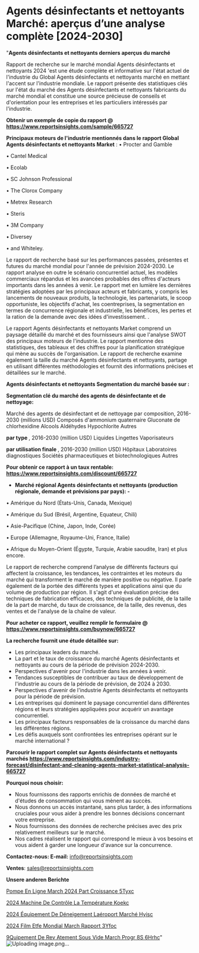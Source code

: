 # Agents désinfectants et nettoyants Marché: aperçus d’une analyse complète [2024-2030]

"<strong>Agents désinfectants et nettoyants derniers aperçus du marché</strong>

Rapport de recherche sur le marché mondial Agents désinfectants et nettoyants 2024 'est une étude complète et informative sur l'état actuel de l'industrie du Global Agents désinfectants et nettoyants marché en mettant l'accent sur l'industrie mondiale. Le rapport présente des statistiques clés sur l'état du marché des Agents désinfectants et nettoyants fabricants du marché mondial et constitue une source précieuse de conseils et d'orientation pour les entreprises et les particuliers intéressés par l'industrie.

<strong>Obtenir un exemple de copie du rapport @ <a href=https://www.reportsinsights.com/sample/665727>https://www.reportsinsights.com/sample/665727</a></strong>

<strong>Principaux moteurs de l'industrie mentionnés dans le rapport Global Agents désinfectants et nettoyants Market</strong> :
• Procter and Gamble

• Cantel Medical

• Ecolab

• SC Johnson Professional

• The Clorox Company

• Metrex Research

• Steris

• 3M Company

• Diversey

• and Whiteley.

Le rapport de recherche basé sur les performances passées, présentes et futures du marché mondial pour l'année de prévision 2024-2030. Le rapport analyse en outre le scénario concurrentiel actuel, les modèles commerciaux répandus et les avancées probables des offres d'acteurs importants dans les années à venir. Le rapport met en lumière les dernières stratégies adoptées par les principaux acteurs et fabricants, y compris les lancements de nouveaux produits, la technologie, les partenariats, le scoop opportuniste, les objectifs d'achat, les coentreprises, la segmentation en termes de concurrence régionale et industrielle, les bénéfices, les pertes et la ration de la demande avec des idées d'investissement. .

Le rapport Agents désinfectants et nettoyants Market comprend un paysage détaillé du marché et des fournisseurs ainsi que l'analyse SWOT des principaux moteurs de l'industrie. Le rapport mentionne des statistiques, des tableaux et des chiffres pour la planification stratégique qui mène au succès de l'organisation. Le rapport de recherche examine également la taille du marché Agents désinfectants et nettoyants, partage en utilisant différentes méthodologies et fournit des informations précises et détaillées sur le marché.

<strong>Agents désinfectants et nettoyants Segmentation du marché basée sur :</strong>

<strong> Segmentation clé du marché des agents de désinfectante et de nettoyage: </strong>

Marché des agents de désinfectant et de nettoyage par composition, 2016-2030 (millions USD)
Composés d'ammonium quaternaire
Gluconate de chlorhexidine
Alcools
Aldéhydes
Hypochlorite
Autres

<strong> par type </strong>, 2016-2030 (million USD)
Liquides
Lingettes
Vaporisateurs

<strong> par utilisation finale </strong>, 2016-2030 (million USD)
Hôpitaux
Laboratoires diagnostiques
Sociétés pharmaceutiques et biotechnologiques
Autres

<strong>Pour obtenir ce rapport à un taux rentable: <a href=https://www.reportsinsights.com/discount/665727>https://www.reportsinsights.com/discount/665727</a></strong>
<ul>
  <li><strong>Marché régional Agents désinfectants et nettoyants (production régionale, demande et prévisions par pays): -</strong></li>
</ul>
• Amérique du Nord (États-Unis, Canada, Mexique)

• Amérique du Sud (Brésil, Argentine, Equateur, Chili)

• Asie-Pacifique (Chine, Japon, Inde, Corée)

• Europe (Allemagne, Royaume-Uni, France, Italie)

• Afrique du Moyen-Orient (Égypte, Turquie, Arabie saoudite, Iran) et plus encore.

Le rapport de recherche comprend l’analyse de différents facteurs qui affectent la croissance, les tendances, les contraintes et les moteurs du marché qui transforment le marché de manière positive ou négative. Il parle également de la portée des différents types et applications ainsi que du volume de production par région. Il s'agit d'une évaluation précise des techniques de fabrication efficaces, des techniques de publicité, de la taille de la part de marché, du taux de croissance, de la taille, des revenus, des ventes et de l'analyse de la chaîne de valeur.

<strong>Pour acheter ce rapport, veuillez remplir le formulaire @   <a href=https://www.reportsinsights.com/buynow/665727>https://www.reportsinsights.com/buynow/665727</a></strong>

<strong>La recherche fournit une étude détaillée sur:</strong>
<ul>
  <li>Les principaux leaders du marché.</li>
  <li>La part et le taux de croissance du marché Agents désinfectants et nettoyants au cours de la période de prévision 2024-2030.</li>
  <li>Perspectives d'avenir pour l'industrie dans les années à venir.</li>
  <li>Tendances susceptibles de contribuer au taux de développement de l'industrie au cours de la période de prévision, de 2024 à 2030.</li>
  <li>Perspectives d'avenir de l'industrie Agents désinfectants et nettoyants pour la période de prévision.</li>
  <li>Les entreprises qui dominent le paysage concurrentiel dans différentes régions et leurs stratégies appliquées pour acquérir un avantage concurrentiel.</li>
  <li>Les principaux facteurs responsables de la croissance du marché dans les différentes régions.</li>
  <li>Les défis auxquels sont confrontées les entreprises opérant sur le marché international ?</li>
</ul>

<strong>Parcourir le rapport complet sur Agents désinfectants et nettoyants marchés <a href=https://www.reportsinsights.com/industry-forecast/disinfectant-and-cleaning-agents-market-statistical-analysis-665727>https://www.reportsinsights.com/industry-forecast/disinfectant-and-cleaning-agents-market-statistical-analysis-665727</a></strong>

<strong>Pourquoi nous choisir:</strong>
<ul>
  <li>Nous fournissons des rapports enrichis de données de marché et d'études de consommation qui vous mènent au succès.</li>
  <li>Nous donnons un accès instantané, sans plus tarder, à des informations cruciales pour vous aider à prendre les bonnes décisions concernant votre entreprise.</li>
  <li>Nous fournissons des données de recherche précises avec des prix relativement meilleurs sur le marché.</li>
  <li>Nos cadres réalisent le rapport qui correspond le mieux à vos besoins et vous aident à garder une longueur d'avance sur la concurrence.</li>
</ul>
<strong>Contactez-nous:
</strong><strong>E-mail:</strong> <a href=mailto:info@reportsinsights.com>info@reportsinsights.com</a>

<strong>Ventes</strong>: <a href=mailto:sales@reportsinsights.com>sales@reportsinsights.com</a>

<strong>Unsere anderen Berichte</strong>

<a href=https://www.linkedin.com/pulse/pompe-en-ligne-march%C3%A9-2024-part-croissance-5tyxc/>Pompe En Ligne March 2024 Part Croissance 5Tyxc</a>

<a href=https://www.linkedin.com/pulse/2024-machine-de-contrôle-la-température-koekc/>2024 Machine De Contrôle La Température Koekc</a>

<a href=https://www.linkedin.com/pulse/2024-équipement-de-déneigement-laéroport-marché-hyisc/>2024 Équipement De Déneigement Laéroport Marché Hyisc</a>

<a href=https://www.linkedin.com/pulse/2024-film-etfe-mondial-march%C3%A9-rapport--3yfoc/>2024 Film Etfe Mondial March Rapport  3Yfoc</a>

<a href=https://www.linkedin.com/pulse/%C3%A9quipement-de-rev%C3%AAtement-sous-vide-march%C3%A9-progr%C3%A8s-6hrhc/> 9Quipement De Rev Atement Sous Vide March Progr 8S 6Hrhc</a>"
![Uploading image.png…]()
